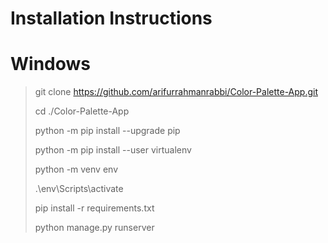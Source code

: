 # Installation Instructions

# Windows

> git clone https://github.com/arifurrahmanrabbi/Color-Palette-App.git
>
> cd ./Color-Palette-App
>
> python -m pip install --upgrade pip
>
> python -m pip install --user virtualenv
>
> python -m venv env
>
> .\env\Scripts\activate
>
> pip install -r requirements.txt
>
> python manage.py runserver